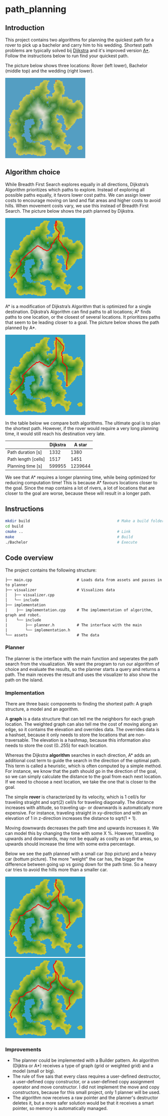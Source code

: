 # path_planning

## Introduction

This project contains two algorithms for planning the quickest path for a rover to pick up a bachelor and carry him to his wedding. Shortest path problems are typically solved bij [Dijkstra](https://en.wikipedia.org/wiki/Dijkstra%27s_algorithm) and it's improved version [A*](https://en.wikipedia.org/wiki/A*_search_algorithm). Follow the instructions below to run find your quickest path. 

The picture below shows three locations: Rover (left lower), Bachelor (middle top) and the wedding (right lower).

<img src="Island.png" width="256" height="256" title="Island and destinations">

## Algorithm choice
While Breadth First Search explores equally in all directions, Dijkstra’s Algorithm prioritizes which paths to explore. Instead of exploring all possible paths equally, it favors lower cost paths. We can assign lower costs to encourage moving on land and flat areas and higher costs to avoid hills. When movement costs vary, we use this instead of Breadth First Search. The picture below shows the path planned by Dijkstra.

<img src="results/dijkstra.png" width="256" height="256" title="Dijkstra">

A* is a modification of Dijkstra’s Algorithm that is optimized for a single destination. Dijkstra’s Algorithm can find paths to all locations; A* finds paths to one location, or the closest of several locations. It prioritizes paths that seem to be leading closer to a goal. The picture below shows the path planned by A*.

<img src="results/a_star.png" width="256" height="256" title="A star">

In the table below we compare both algorithms. The ultimate goal is to plan the shortest path. However, if the rover would require a very long planning time, it would still reach his destination very late. 

|                     | Dijkstra | A star |
|---------------------|----------|--------|
| Path duration [s]   | 1332     | 1380   |
| Path length [cells] | 1517     | 1451   |
| Planning time [s]   | 599955   | 1239644 |

We see that A* requires a longer planning time, while being optimized for reducing computation time! This is because A* favours locations closer to the goal. Since the map contains a lot of rivers, a lot of locations that are closer to the goal are worse, because these will result in a longer path. 

## Instructions

```bash
mkdir build                                       # Make a build folder
cd build
cmake ..                                          # Link
make                                              # Build
./Bachelor                                        # Execute
``` 
## Code overview
The project contains the following structure:

    ├── main.cpp                    # Loads data from assets and passes in to planner
    ├── visualizer                  # Visualizes data
    │   ├── visualizer.cpp           
    │   └── include                 
    ├── implementation               
    |    ├── implementation.cpp     # The implementation of algorithm, graph and robot.
    |    └── include               
    |        ├── planner.h          # The interface with the main
    |        └── implementation.h               
    └── assets                      # The data
    

### Planner 
The planner is the interface with the main function and seperates the path search from the visualization. We want the program to run our algorithm of choice and evaluate the results, so the planner starts a query and returns a path. The main receves the result and uses the visualizer to also show the path on the island.

### Implementation
There are three basic components to finding the shortest path: A graph structure, a model and an agorithm. 

A **graph** is a data structure that can tell me the neighbors for each graph location. The weighted graph can also tell me the cost of moving along an edge, so it contains the elevation and overrides data. The overrides data is a hashset, because it only needs to store the locations that are non-traversable. The elevation is a hashmap, because this information also needs to store the cost (0..255) for each location.

Whereas the Dijkstra **algorithm** searches in each direction, A* adds an additional cost term to guide the search in the direction of the optimal path. This term is called a heuristic, which is often computed by a simple method. For instance, we know that the path should go in the direction of the goal, so we can simply calculate the distance to the goal from each next location. If we need to choose a next location, we take the one that is closer to the goal.

The simple **rover** is characterized by its velocity, which is 1 cell/s for traveling straight and sqrt(2) cell/s for traveling diagonally. The distance increases with altitude, so traveling up- or downwards is automatically more expensive. For instance, traveling straight in xy-direction and with an elevation of 1 in z-direction increases the distance to sqrt(1 + 1). 

Moving downwards decreases the path time and upwards increases it. We can model this by changing the time with some X %. However, travelling upwards and downwards, may not be equally as coslty as on flat areas, so upwards should increase the time with some extra percentage.

Below we see the path planned with a small car (top picture) and a heavy car (bottum picture). The more "weight" the car has, the bigger the difference between going up vs going down for the path time. So a heavy car tries to avoid the hills more than a smaller car. 

<img src="results/dijkstra_small.png" width="256" height="256" title="Dijkstra">

<img src="results/dijkstra_heavy.png" width="256" height="256" title="Dijkstra">

### Improvements
- The planner could be implemented with a Builder pattern. An algorithm (Dijktra or A*) receives a type of graph (grid or weighted grid) and a model (small or big). 
- The rule of five sais that every class requires a user-defined destructor, a user-defined copy constructor, or a user-defined copy assignment operator and move constructor. I did not implement the move and copy constructors, because for this small project, only 1 planner will be used. 
- The algorithm now receives a raw pointer and the planner's destructor deletes it, but a more safer solution would be that it receives a smart pointer, so memory is automatically managed. 


